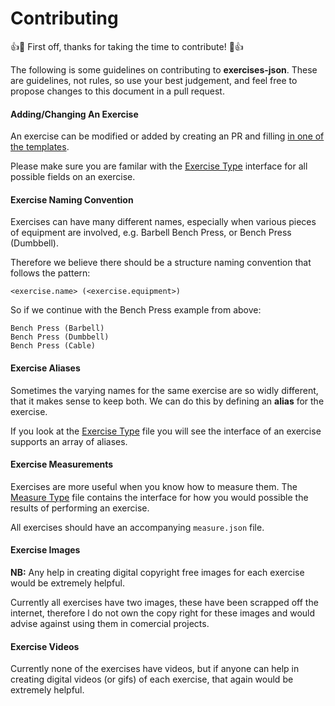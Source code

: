 # Contributing

:+1::tada: First off, thanks for taking the time to contribute! :tada::+1:

The following is some guidelines on contributing to **exercises-json**. These are guidelines, not rules, so use your best judgement, and feel free to propose changes to this document in a pull request.

#### Adding/Changing An Exercise

An exercise can be modified or added by creating an PR and filling [in one of the templates](https://github.com/wrkout/exercises.json/tree/master/.github/PULL_REQUEST_TEMPLATE).

Please make sure you are familar with the [Exercise Type](https://github.com/wrkout/exercises.json/blob/master/types/exercise.d.ts) interface for all possible fields on an exercise.

#### Exercise Naming Convention

Exercises can have many different names, especially when various pieces of equipment are involved, e.g. Barbell Bench Press, or Bench Press (Dumbbell).

Therefore we believe there should be a structure naming convention that follows the pattern:

```
<exercise.name> (<exercise.equipment>)
```

So if we continue with the Bench Press example from above:

```
Bench Press (Barbell)
Bench Press (Dumbbell)
Bench Press (Cable)
```

#### Exercise Aliases

Sometimes the varying names for the same exercise are so widly different, that it makes sense to keep both. We can do this by defining an **alias** for the exercise.

If you look at the [Exercise Type](https://github.com/wrkout/exercises.json/blob/master/types/exercise.d.ts) file you will see the interface of an exercise supports an array of aliases.

#### Exercise Measurements

Exercises are more useful when you know how to measure them. The [Measure Type](https://github.com/wrkout/exercises.json/blob/master/types/measure.d.ts) file contains the interface for how you would possible the results of performing an exercise.

All exercises should have an accompanying `measure.json` file.

#### Exercise Images

**NB:** Any help in creating digital copyright free images for each exercise would be extremely helpful.

Currently all exercises have two images, these have been scrapped off the internet, therefore l do not own the copy right for these images and would advise against using them in comercial projects.

#### Exercise Videos

Currently none of the exercises have videos, but if anyone can help in creating digital videos (or gifs) of each exercise, that again would be extremely helpful.

